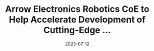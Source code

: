 ---
category:
- .nan
date: 2023-07-12
keyword_suggestion: ubuntu install docker
post_inspiration: https://www.eetasia.com/arrow-electronics-robotics-coe-to-help-accelerate-development-of-cutting-edge-automation-solutions/
silot_terms: digital automation
title: Arrow Electronics Robotics CoE to Help Accelerate Development of Cutting-Edge
  ...
---